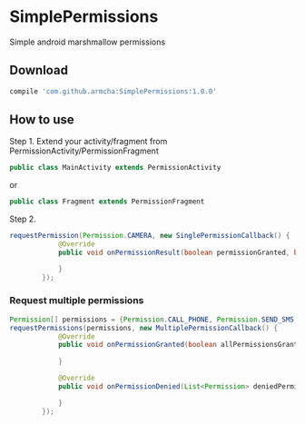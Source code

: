 # SimplePermissions

Simple android marshmallow permissions


## Download
```groovy
compile 'com.github.armcha:SimplePermissions:1.0.0'
```

## How to use
Step 1. Extend your activity/fragment from PermissionActivity/PermissionFragment
```java
public class MainActivity extends PermissionActivity
```
or
```java
public class Fragment extends PermissionFragment
```

Step 2. 
```java
requestPermission(Permission.CAMERA, new SinglePermissionCallback() {
            @Override
            public void onPermissionResult(boolean permissionGranted, boolean isPermissionDeniedForever) {

            }
        });
```

### Request multiple permissions
```java
Permission[] permissions = {Permission.CALL_PHONE, Permission.SEND_SMS, Permission.FINE_LOCATION};
requestPermissions(permissions, new MultiplePermissionCallback() {
            @Override
            public void onPermissionGranted(boolean allPermissionsGranted, List<Permission> grantedPermissions) {
                
            }

            @Override
            public void onPermissionDenied(List<Permission> deniedPermissions, List<Permission> foreverDeniedPermissions) {

            }
        });
```
